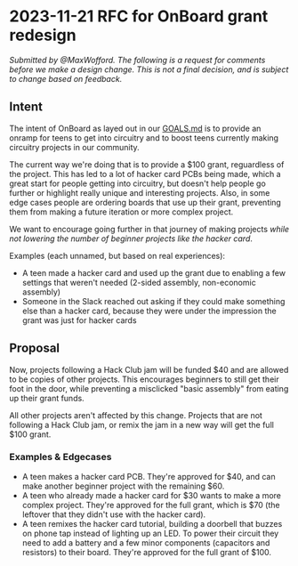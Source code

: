 # 2023-11-21 RFC for OnBoard grant redesign

_Submitted by @MaxWofford. The following is a request for comments before we make a design change. This is not a final decision, and is subject to change based on feedback._

## Intent

The intent of OnBoard as layed out in our [GOALS.md](./GOALS.md) is to provide an onramp for teens to get into circuitry and to boost teens currently making circuitry projects in our community.

The current way we're doing that is to provide a $100 grant, reguardless of the project. This has led to a lot of hacker card PCBs being made, which a great start for people getting into circuitry, but doesn't help people go further or highlight really unique and interesting projects. Also, in some edge cases people are ordering boards that use up their grant, preventing them from making a future iteration or more complex project.

We want to encourage going further in that journey of making projects _while not lowering the number of beginner projects like the hacker card_.

Examples (each unnamed, but based on real experiences):
- A teen made a hacker card and used up the grant due to enabling a few settings that weren't needed (2-sided assembly, non-economic assembly)
- Someone in the Slack reached out asking if they could make something else than a hacker card, because they were under the impression the grant was just for hacker cards

## Proposal

Now, projects following a Hack Club jam will be funded $40 and are allowed to be copies of other projects. This encourages beginners to still get their foot in the door, while preventing a misclicked "basic assembly" from eating up their grant funds.

All other projects aren't affected by this change. Projects that are not following a Hack Club jam, or remix the jam in a new way will get the full $100 grant.

### Examples & Edgecases

- A teen makes a hacker card PCB. They're approved for $40, and can make another beginner project with the remaining $60.
- A teen who already made a hacker card for $30 wants to make a more complex project. They're approved for the full grant, which is $70 (the leftover that they didn't use with the hacker card).
- A teen remixes the hacker card tutorial, building a doorbell that buzzes on phone tap instead of lighting up an LED. To power their circuit they need to add a battery and a few minor components (capacitors and resistors) to their board. They're approved for the full grant of $100.
